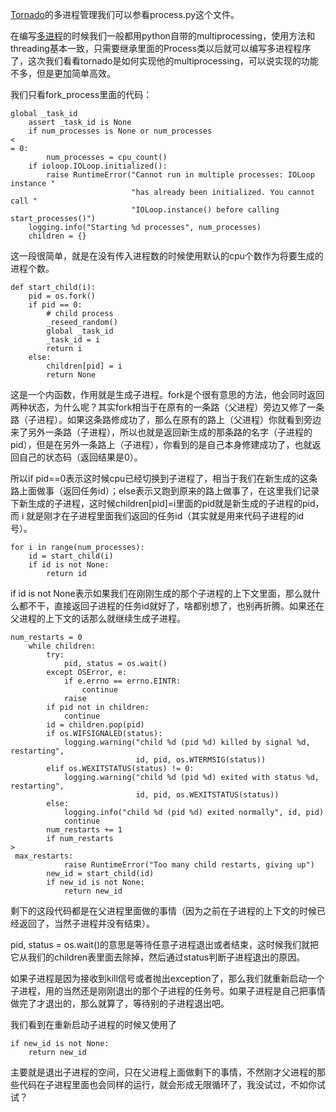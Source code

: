 [Tornado](http://www.nowamagic.net/academy/tag/Tornado)的多进程管理我们可以参看process.py这个文件。

在编写[多进程](http://www.nowamagic.net/academy/tag/%E5%A4%9A%E8%BF%9B%E7%A8%8B)的时候我们一般都用python自带的multiprocessing，使用方法和threading基本一致，只需要继承里面的Process类以后就可以编写多进程程序了，这次我们看看tornado是如何实现他的multiprocessing，可以说实现的功能不多，但是更加简单高效。

我们只看fork\_process里面的代码：

```
global _task_id
    assert _task_id is None
    if num_processes is None or num_processes 
<
= 0:
        num_processes = cpu_count()
    if ioloop.IOLoop.initialized():
        raise RuntimeError("Cannot run in multiple processes: IOLoop instance "
                           "has already been initialized. You cannot call "
                           "IOLoop.instance() before calling start_processes()")
    logging.info("Starting %d processes", num_processes)
    children = {}

```

这一段很简单，就是在没有传入进程数的时候使用默认的cpu个数作为将要生成的进程个数。

```
def start_child(i):
	pid = os.fork()
	if pid == 0:
		# child process
		_reseed_random()
		global _task_id
		_task_id = i
		return i
	else:
		children[pid] = i
		return None

```

这是一个内函数，作用就是生成子进程。fork是个很有意思的方法，他会同时返回两种状态，为什么呢？其实fork相当于在原有的一条路（父进程）旁边又修了一条路（子进程）。如果这条路修成功了，那么在原有的路上（父进程）你就看到旁边来了另外一条路（子进程），所以也就是返回新生成的那条路的名字（子进程的pid），但是在另外一条路上（子进程），你看到的是自己本身修建成功了，也就返回自己的状态码（返回结果是0）。

所以if pid==0表示这时候cpu已经切换到子进程了，相当于我们在新生成的这条路上面做事（返回任务id）；else表示又跑到原来的路上做事了，在这里我们记录下新生成的子进程，这时候children\[pid\]=i里面的pid就是新生成的子进程的pid，而 i 就是刚才在子进程里面我们返回的任务id（其实就是用来代码子进程的id号）。

```
for i in range(num_processes):
	id = start_child(i)
	if id is not None:
		return id

```

if id is not None表示如果我们在刚刚生成的那个子进程的上下文里面，那么就什么都不干，直接返回子进程的任务id就好了，啥都别想了，也别再折腾。如果还在父进程的上下文的话那么就继续生成子进程。

```
num_restarts = 0
    while children:
        try:
            pid, status = os.wait()
        except OSError, e:
            if e.errno == errno.EINTR:
                continue
            raise
        if pid not in children:
            continue
        id = children.pop(pid)
        if os.WIFSIGNALED(status):
            logging.warning("child %d (pid %d) killed by signal %d, restarting",
                            id, pid, os.WTERMSIG(status))
        elif os.WEXITSTATUS(status) != 0:
            logging.warning("child %d (pid %d) exited with status %d, restarting",
                            id, pid, os.WEXITSTATUS(status))
        else:
            logging.info("child %d (pid %d) exited normally", id, pid)
            continue
        num_restarts += 1
        if num_restarts 
>
 max_restarts:
            raise RuntimeError("Too many child restarts, giving up")
        new_id = start_child(id)
        if new_id is not None:
            return new_id

```

剩下的这段代码都是在父进程里面做的事情（因为之前在子进程的上下文的时候已经返回了，当然子进程并没有结束）。

pid, status = os.wait\(\)的意思是等待任意子进程退出或者结束，这时候我们就把它从我们的children表里面去除掉，然后通过status判断子进程退出的原因。

如果子进程是因为接收到kill信号或者抛出exception了，那么我们就重新启动一个子进程，用的当然还是刚刚退出的那个子进程的任务号。如果子进程是自己把事情做完了才退出的，那么就算了，等待别的子进程退出吧。

我们看到在重新启动子进程的时候又使用了

```
if new_id is not None:
    return new_id

```

主要就是退出子进程的空间，只在父进程上面做剩下的事情，不然刚才父进程的那些代码在子进程里面也会同样的运行，就会形成无限循环了，我没试过，不如你试试？

